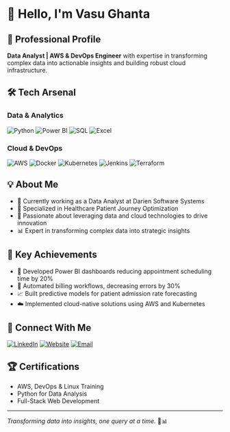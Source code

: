 # 👋 Hello, I'm Vasu Ghanta

## 🚀 Professional Profile

**Data Analyst | AWS & DevOps Engineer** with expertise in transforming complex data into actionable insights and building robust cloud infrastructure.

## 🛠️ Tech Arsenal

### Data & Analytics
![Python](https://img.shields.io/badge/Python-3776AB?style=for-the-badge&logo=python&logoColor=white)
![Power BI](https://img.shields.io/badge/Power%20BI-F2C811?style=for-the-badge&logo=powerbi&logoColor=black)
![SQL](https://img.shields.io/badge/SQL-4479A1?style=for-the-badge&logo=postgresql&logoColor=white)
![Excel](https://img.shields.io/badge/Microsoft_Excel-217346?style=for-the-badge&logo=microsoft-excel&logoColor=white)

### Cloud & DevOps
![AWS](https://img.shields.io/badge/Amazon_AWS-232F3E?style=for-the-badge&logo=amazon-aws&logoColor=white)
![Docker](https://img.shields.io/badge/Docker-2496ED?style=for-the-badge&logo=docker&logoColor=white)
![Kubernetes](https://img.shields.io/badge/Kubernetes-326CE5?style=for-the-badge&logo=kubernetes&logoColor=white)
![Jenkins](https://img.shields.io/badge/Jenkins-D24939?style=for-the-badge&logo=jenkins&logoColor=white)
![Terraform](https://img.shields.io/badge/Terraform-7B42BC?style=for-the-badge&logo=terraform&logoColor=white)

## 💡 About Me

- 🔬 Currently working as a Data Analyst at Darien Software Systems
- 🏥 Specialized in Healthcare Patient Journey Optimization
- 🌱 Passionate about leveraging data and cloud technologies to drive innovation
- 📊 Expert in transforming complex data into strategic insights

## 🌟 Key Achievements

- 🚀 Developed Power BI dashboards reducing appointment scheduling time by 20%
- 🤖 Automated billing workflows, decreasing errors by 30%
- 📈 Built predictive models for patient admission rate forecasting
- ☁️ Implemented cloud-native solutions using AWS and Kubernetes

## 🤝 Connect With Me

[![LinkedIn](https://img.shields.io/badge/LinkedIn-0077B5?style=for-the-badge&logo=linkedin&logoColor=white)](https://www.linkedin.com/in/vasu-ghanta)
[![Website](https://img.shields.io/badge/Website-000000?style=for-the-badge&logo=About.me&logoColor=white)](https://vasu-ghanta.web.app/)
[![Email](https://img.shields.io/badge/Email-D14836?style=for-the-badge&logo=gmail&logoColor=white)](mailto:vasughanta2k@gmail.com)

## 🏆 Certifications

- AWS, DevOps & Linux Training
- Python for Data Analysis
- Full-Stack Web Development

---

*Transforming data into insights, one query at a time.* 🚀📊
